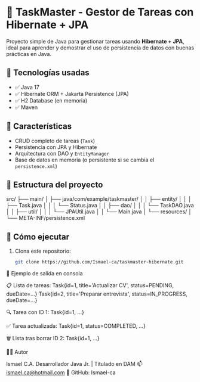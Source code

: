 # 🧠 TaskMaster - Gestor de Tareas con Hibernate + JPA

Proyecto simple de Java para gestionar tareas usando **Hibernate + JPA**, ideal para aprender y demostrar el uso de persistencia de datos con buenas prácticas en Java.

## 🚀 Tecnologías usadas

- ✅ Java 17
- ✅ Hibernate ORM + Jakarta Persistence (JPA)
- ✅ H2 Database (en memoria)
- ✅ Maven

## 📌 Características

- CRUD completo de tareas (`Task`)
- Persistencia con JPA y Hibernate
- Arquitectura con DAO y `EntityManager`
- Base de datos en memoria (o persistente si se cambia el `persistence.xml`)

## 🧱 Estructura del proyecto

src/
├── main/
│ ├── java/com/example/taskmaster/
│ │ ├── entity/
│ │ │ ├── Task.java
│ │ │ └── Status.java
│ │ ├── dao/
│ │ │ └── TaskDAO.java
│ │ ├── util/
│ │ │ └── JPAUtil.java
│ │ └── Main.java
│ └── resources/
│ └── META-INF/persistence.xml


## 🔧 Cómo ejecutar

1. Clona este repositorio:
   ```bash
   git clone https://github.com/Ismael-ca/taskmaster-hibernate.git

📝 Ejemplo de salida en consola

📋 Lista de tareas:
Task{id=1, title='Actualizar CV', status=PENDING, dueDate=...}
Task{id=2, title='Preparar entrevista', status=IN_PROGRESS, dueDate=...}

🔍 Tarea con ID 1: Task{id=1, ...}

✅ Tarea actualizada: Task{id=1, status=COMPLETED, ...}

🗑️ Lista tras borrar ID 2:
Task{id=1, ...}

👨‍💻 Autor

Ismael C.A.
Desarrollador Java Jr. | Titulado en DAM
📫 ismael.ca@hotmail.com
🔗 GitHub: Ismael-ca